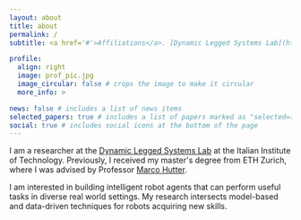 ```yaml
---
layout: about
title: about
permalink: /
subtitle: <a href='#'>Affiliations</a>. [Dynamic Legged Systems Lab](https://dls.iit.it/) (DLS).

profile:
  align: right
  image: prof_pic.jpg
  image_circular: false # crops the image to make it circular
  more_info: >

news: false # includes a list of news items
selected_papers: true # includes a list of papers marked as "selected={true}"
social: true # includes social icons at the bottom of the page
---
```


I am a researcher at the [Dynamic Legged Systems Lab](https://dls.iit.it/) at the Italian Institute of Technology. Previously, I received my master's degree from ETH Zurich, where I was advised by Professor [Marco Hutter](https://scholar.google.ch/citations?user=DO3quJYAAAAJ&hl=en).  

I am interested in building intelligent robot agents that can perform useful tasks in diverse real world settings. My research intersects model-based and data-driven techniques for robots acquiring new skills. 